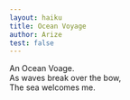 ```yaml
---
layout: haiku
title: Ocean Voyage
author: Arize
test: false
---
```


An Ocean Voage.<br>
As waves break over the bow,<br>
The sea welcomes me.<br>
